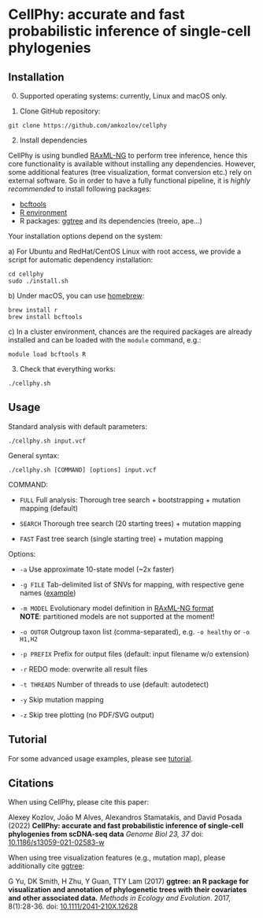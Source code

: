 # CellPhy: accurate and fast probabilistic inference of single-cell phylogenies

## Installation

0. Supported operating systems: currently, Linux and macOS only.

1. Clone GitHub repository:

```
git clone https://github.com/amkozlov/cellphy
```

2. Install dependencies

CellPhy is using bundled [RAxML-NG](https://github.com/amkozlov/raxml-ng) to perform tree inference, hence this core functionality is available without installing any dependencies.
However, some additional features (tree visualization, format conversion etc.) rely on external software. So in order to have a fully functional pipeline, it is *highly recommended* to install following packages:

- [bcftools](https://github.com/samtools/bcftools)
- [R environment](https://www.r-project.org/)
- R packages: [ggtree](https://github.com/YuLab-SMU/ggtree) and its dependencies (treeio, ape...)

Your installation options depend on the system:

a) For Ubuntu and RedHat/CentOS Linux with root access, we provide a script for automatic dependency installation:

```
cd cellphy
sudo ./install.sh  
```

b) Under macOS, you can use [homebrew](https://brew.sh/):

```
brew install r
brew install bcftools
```

c) In a cluster environment, chances are the required packages are already installed and can be loaded with the `module` command, e.g.:

```
module load bcftools R
```

3. Check that everything works:

```
./cellphy.sh
```

## Usage

Standard analysis with default parameters:
```
./cellphy.sh input.vcf
```

General syntax:
```
./cellphy.sh [COMMAND] [options] input.vcf
```

COMMAND:
- `FULL`        Full analysis: Thorough tree search + bootstrapping + mutation mapping (default)

- `SEARCH`      Thorough tree search (20 starting trees) + mutation mapping 

- `FAST`        Fast tree search (single starting tree) + mutation mapping

Options:
- `-a`          Use approximate 10-state model (~2x faster)

- `-g FILE`     Tab-delimited list of SNVs for mapping, with respective gene names ([example](https://github.com/amkozlov/cellphy/blob/master/example/CRC24.MutationsMap))

- `-m MODEL`    Evolutionary model definition in [RAxML-NG format](https://github.com/amkozlov/raxml-ng/wiki/Input-data#single-model)<br>
                **NOTE**: partitioned models are not supported at the moment!

- `-o OUTGR`    Outgroup taxon list (comma-separated), e.g. `-o healthy` or `-o H1,H2`

- `-p PREFIX`   Prefix for output files (default: input filename w/o extension)

- `-r`          REDO mode: overwrite all result files

- `-t THREADS`  Number of threads to use (default: autodetect)

- `-y`          Skip mutation mapping          

- `-z`          Skip tree plotting (no PDF/SVG output)

## Tutorial

For some advanced usage examples, please see [tutorial](https://github.com/amkozlov/cellphy/blob/master/doc/CellPhy-Tutorial.pdf).

## Citations

When using CellPhy, please cite this paper:

Alexey Kozlov, João M Alves, Alexandros Stamatakis, and David Posada (2022) **CellPhy: accurate and fast probabilistic inference of single-cell phylogenies from scDNA-seq data** *Genome Biol 23, 37* doi: [10.1186/s13059-021-02583-w](https://doi.org/10.1186/s13059-021-02583-w)

When using tree visualization features (e.g., mutation map), please additionally cite [ggtree](https://github.com/YuLab-SMU/ggtree):

G Yu, DK Smith, H Zhu, Y Guan, TTY Lam (2017) **ggtree: an R package for visualization and annotation of phylogenetic trees with their covariates and other associated data.**
*Methods in Ecology and Evolution*. 2017, 8(1):28-36. doi: [10.1111/2041-210X.12628](https://doi.org/10.1111/2041-210X.12628)
